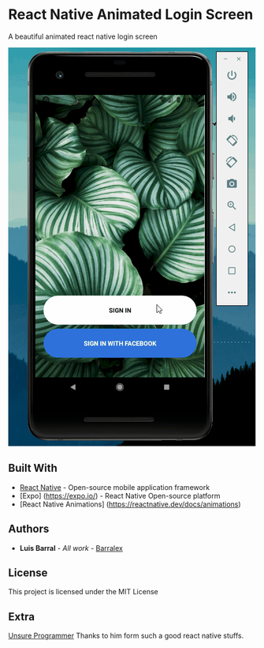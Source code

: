 # React Native Animated Login Screen

A beautiful animated react native login screen

![Login Screen](src/assets/animated-login-screen.gif)

## Built With

* [React Native](https://docs.microsoft.com/en-us/dotnet/framework/winforms/) -  Open-source mobile application framework 
* [Expo] (https://expo.io/) - React Native Open-source platform
* [React Native Animations] (https://reactnative.dev/docs/animations)

## Authors

* **Luis Barral** - *All work* - [Barralex](https://github.com/Barralex)

## License

This project is licensed under the MIT License

## Extra

[Unsure Programmer](https://www.youtube.com/watch?v=CkiR6_KbVwA&list=PLy9JCsy2u97no_5PovyGDmbfkfjrCuyaI) Thanks to him form such a good react native stuffs.

